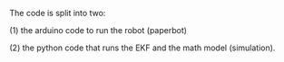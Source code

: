 The code is split into two: 

(1) the arduino code to run the robot (paperbot) 

(2) the python code that runs the EKF and the math model (simulation). 
